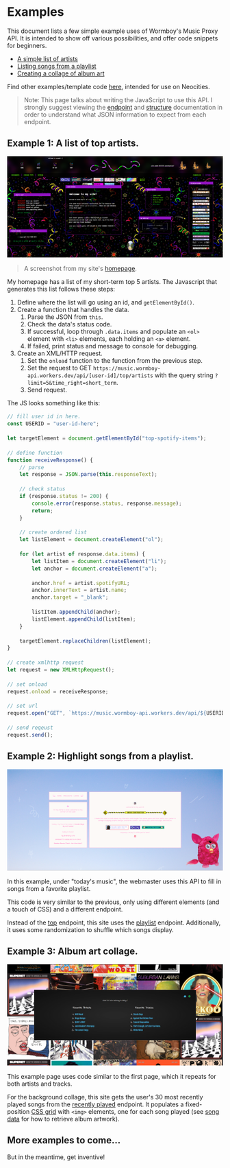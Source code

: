 # Examples

This document lists a few simple example uses of Wormboy's Music Proxy API. It is intended to show off various possibilities, and offer code snippets for beginners.

- [A simple list of artists](#example-1-a-list-of-top-artists)
- [Listing songs from a playlist](#example-2-highlight-songs-from-a-playlist)
- [Creating a collage of album art](#example-3-album-art-collage)

Find other examples/template code [here](https://github.com/cryptiddddd/javascript-freebies), intended for use on Neocities.

> Note: This page talks about writing the JavaScript to use this API. I strongly suggest viewing the [endpoint](./endpoints.md) and [structure](./data-structures.md) documentation in order to understand what JSON information to expect from each endpoint.


## Example 1: A list of top artists.

![site 1 example](img/site-1.png)
> A screenshot from my site's [homepage](https://wormboy3.neocities.org).

My homepage has a list of my short-term top 5 artists. The Javascript that generates this list follows these steps:

1. Define where the list will go using an id, and `getElementById()`.
2. Create a function that handles the data.
    1. Parse the JSON from `this`.
    2. Check the data's status code.
    3. If successful, loop through `.data.items` and populate an `<ol>` element with `<li>` elements, each holding an `<a>` element.
    4. If failed, print status and message to console for debugging.
3. Create an XML/HTTP request.
    1. Set the `onload` function to the function from the previous step.
    2. Set the request to GET `https://music.wormboy-api.workers.dev/api/[user-id]/top/artists` with the query string `?limit=5&time_right=short_term`.
    3. Send request.

The JS looks something like this:
```js
// fill user id in here.
const USERID = "user-id-here";

let targetElement = document.getElementById("top-spotify-items");

// define function
function receiveResponse() {
    // parse
    let response = JSON.parse(this.responseText);

    // check status
    if (response.status != 200) {
        console.error(response.status, response.message);
        return;
    }

    // create ordered list
    let listElement = document.createElement("ol");

    for (let artist of response.data.items) {
        let listItem = document.createElement("li");
        let anchor = document.createElement("a");

        anchor.href = artist.spotifyURL;
        anchor.innerText = artist.name;
        anchor.target = "_blank";

        listItem.appendChild(anchor);
        listElement.appendChild(listItem);
    }

    targetElement.replaceChildren(listElement);
}

// create xmlhttp request
let request = new XMLHttpRequest();

// set onload
request.onload = receiveResponse;

// set url
request.open("GET", `https://music.wormboy-api.workers.dev/api/${USERID}/top/artists?limit=5&time_range=short_term`);

// send reqeust
request.send();
```


## Example 2: Highlight songs from a playlist.

![site 2 example](img/site-2.png)

In this example, under "today's music", the webmaster uses this API to fill in songs from a favorite playlist.

This code is very similar to the previous, only using different elements (and a touch of CSS) and a different endpoint.

Instead of the [top](./endpoints.md#get-apiuseridtoptype) endpoint, this site uses the [playlist](./endpoints.md#get-apiplaylistplaylistid) endpoint. Additionally, it uses some randomization to shuffle which songs display.


## Example 3: Album art collage.

![site 3 example](img/site-3.png)

This example page uses code similar to the first page, which it repeats for both artists and tracks. 

For the background collage, this site gets the user's 30 most recently played songs from the [recently played](./endpoints.md#get-apiuseridrecently-played) endpoint. It populates a fixed-position [CSS grid](https://developer.mozilla.org/en-US/docs/Web/CSS/CSS_Grid_Layout) with `<img>` elements, one for each song played (see [song data](./data-structures.md#song-data) for how to retrieve album artwork).

## More examples to come...

But in the meantime, get inventive!
